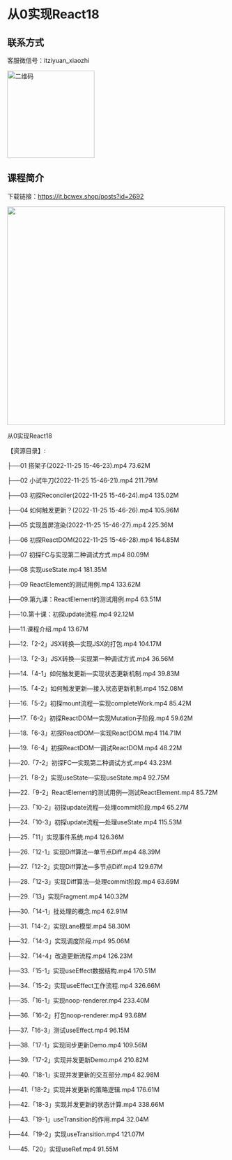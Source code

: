 # 从0实现React18

## 联系方式

客服微信号：itziyuan_xiaozhi

<img src="https://ziyuanyun.oss-cn-guangzhou.aliyuncs.com/common/20240614073449/666b82192834a.jpg" width="200" height="200" alt="二维码">

## 课程简介

下载链接：https://it.bcwex.shop/posts?id=2692

<img src="https://ziyuanyun.oss-cn-guangzhou.aliyuncs.com/yun/20240515184223/6644918f9b260.jpg" width="500" alt="">

  从0实现React18



 【资源目录】:

 ├──01 搭架子(2022-11-25 15-46-23).mp4 73.62M

 ├──02 小试牛刀(2022-11-25 15-46-21).mp4 211.79M

 ├──03 初探Reconciler(2022-11-25 15-46-24).mp4 135.02M

 ├──04 如何触发更新？(2022-11-25 15-46-26).mp4 105.96M

 ├──05 实现首屏渲染(2022-11-25 15-46-27).mp4 225.36M

 ├──06 初探ReactDOM(2022-11-25 15-46-28).mp4 164.85M

 ├──07 初探FC与实现第二种调试方式.mp4 80.09M

 ├──08 实现useState.mp4 181.35M

 ├──09 ReactElement的测试用例.mp4 133.62M

 ├──09.第九课：ReactElement的测试用例.mp4 63.51M

 ├──10.第十课：初探update流程.mp4 92.12M

 ├──11.课程介绍.mp4 13.67M

 ├──12.「2-2」JSX转换—实现JSX的打包.mp4 104.17M

 ├──13.「2-3」JSX转换—实现第一种调试方式.mp4 36.56M

 ├──14.「4-1」如何触发更新—实现状态更新机制.mp4 39.83M

 ├──15.「4-2」如何触发更新—接入状态更新机制.mp4 152.08M

 ├──16.「5-2」初探mount流程—实现completeWork.mp4 85.42M

 ├──17.「6-2」初探ReactDOM—实现Mutation子阶段.mp4 59.62M

 ├──18.「6-3」初探ReactDOM—实现ReactDOM.mp4 114.71M

 ├──19.「6-4」初探ReactDOM—调试ReactDOM.mp4 48.22M

 ├──20.「7-2」初探FC—实现第二种调试方式.mp4 43.23M

 ├──21.「8-2」实现useState—实现useState.mp4 92.75M

 ├──22.「9-2」ReactElement的测试用例—测试ReactElement.mp4 85.72M

 ├──23.「10-2」初探update流程—处理commit阶段.mp4 65.27M

 ├──24.「10-3」初探update流程—处理useState.mp4 115.53M

 ├──25.「11」实现事件系统.mp4 126.36M

 ├──26.「12-1」实现Diff算法—单节点Diff.mp4 48.39M

 ├──27.「12-2」实现Diff算法—多节点Diff.mp4 129.67M

 ├──28.「12-3」实现Diff算法—处理commit阶段.mp4 63.69M

 ├──29.「13」实现Fragment.mp4 140.32M

 ├──30.「14-1」批处理的概念.mp4 62.91M

 ├──31.「14-2」实现Lane模型.mp4 58.30M

 ├──32.「14-3」实现调度阶段.mp4 95.06M

 ├──32.「14-4」改造更新流程.mp4 126.23M

 ├──33.「15-1」实现useEffect数据结构.mp4 170.51M

 ├──34.「15-2」实现useEffect工作流程.mp4 326.66M

 ├──35.「16-1」实现noop-renderer.mp4 233.40M

 ├──36.「16-2」打包noop-renderer.mp4 93.68M

 ├──37.「16-3」测试useEffect.mp4 96.15M

 ├──38.「17-1」实现同步更新Demo.mp4 109.56M

 ├──39.「17-2」实现并发更新Demo.mp4 210.82M

 ├──40.「18-1」实现并发更新的交互部分.mp4 82.98M

 ├──41.「18-2」实现并发更新的策略逻辑.mp4 176.61M

 ├──42.「18-3」实现并发更新的状态计算.mp4 338.66M

 ├──43.「19-1」useTransition的作用.mp4 32.04M

 ├──44.「19-2」实现useTransition.mp4 121.07M

 └──45.「20」实现useRef.mp4 91.55M

  